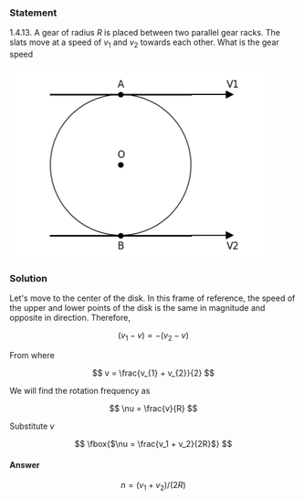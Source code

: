 ###  Statement

$1.4.13.$ A gear of radius $R$ is placed between two parallel gear racks. The slats move at a speed of $v_1$ and $v_2$ towards each other. What is the gear speed

![ For problem $1.4.13$ |445x334, 42%](../../img/1.4.13/statement.png)

### Solution

Let's move to the center of the disk. In this frame of reference, the speed of the upper and lower points of the disk is the same in magnitude and opposite in direction. Therefore,

$$
(v_{1} - v) = - (v_{2} - v)
$$

From where

$$
v = \frac{v_{1} + v_{2}}{2}
$$

We will find the rotation frequency as

$$
\nu = \frac{v}{R}
$$

Substitute $v$

$$
\fbox{$\nu = \frac{v_1 + v_2}{2R}$}
$$

#### Answer

$$
n = (v_1 + v_2)/(2R)
$$